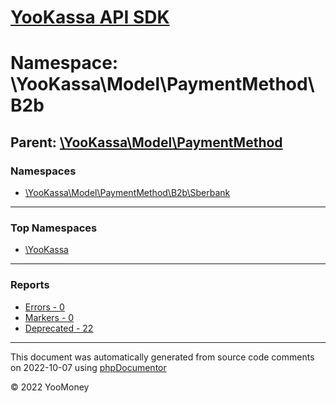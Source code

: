 # [YooKassa API SDK](../home.md)

# Namespace: \YooKassa\Model\PaymentMethod\B2b

## Parent: [\YooKassa\Model\PaymentMethod](../namespaces/yookassa-model-paymentmethod.md)

### Namespaces

* [\YooKassa\Model\PaymentMethod\B2b\Sberbank](../namespaces/yookassa-model-paymentmethod-b2b-sberbank.md)

---

### Top Namespaces

* [\YooKassa](../namespaces/yookassa.md)

---

### Reports
* [Errors - 0](../reports/errors.md)
* [Markers - 0](../reports/markers.md)
* [Deprecated - 22](../reports/deprecated.md)

---

This document was automatically generated from source code comments on 2022-10-07 using [phpDocumentor](http://www.phpdoc.org/)

&copy; 2022 YooMoney